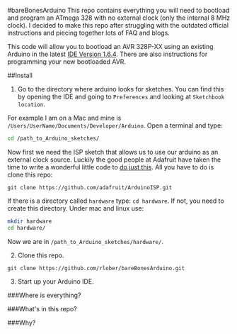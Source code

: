 #bareBonesArduino
This repo contains everything you will need to bootload and program an ATmega 328 with no external clock (only the internal 8 MHz clock). I decided to make this repo after struggling with the outdated official instructions and piecing together lots of FAQ and blogs.

This code will allow you to bootload an AVR 328P-XX using an existing Arduino in the latest [IDE Version 1.6.4](http://www.arduino.cc/en/Main/Software). There are also instructions for programming your new bootloaded AVR.

##Install
1. Go to the directory where arduino looks for sketches. You can find this by opening the IDE and going to `Preferences` and looking at `Sketchbook location`.

For example I am on a Mac and mine is `/Users/UserName/Documents/Developer/Arduino`. Open a terminal and type:
```bash
cd /path_to_Arduino_sketches/
```
Now first we need the ISP sketch that allows us to use our arduino as an external clock source. Luckily the good people at Adafruit have taken the time to write a wonderful little code to [do just this](https://github.com/adafruit/ArduinoISP.git). All you have to do is clone this repo:
```git
git clone https://github.com/adafruit/ArduinoISP.git
```

If there is a directory called `hardware` type: `cd hardware`. If not, you need to create this directory. Under mac and linux use: 
```bash
mkdir hardware
cd hardware/
```

Now we are in `/path_to_Arduino_sketches/hardware/`.

2. Clone this repo.
```git
git clone https://github.com/rlober/bareBonesArduino.git
```

3. Start up your Arduino IDE.

###Where is everything?

###What's in this repo?

###Why?

